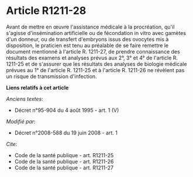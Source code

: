# Article R1211-28

Avant de mettre en œuvre l'assistance médicale à la procréation, qu'il s'agisse d'insémination artificielle ou de fécondation
in vitro avec gamètes d'un donneur, ou de transfert d'embryons issus des ovocytes mis à disposition, le praticien est tenu au
préalable de se faire remettre le document mentionné à l'article R. 1211-27, de prendre connaissance des résultats des
examens et analyses prévus aux 2°, 3° et 4° de l'article R. 1211-25 et de s'assurer que les résultats des analyses de
biologie médicale prévues au 1° de l'article R. 1211-25 et à l'article R. 1211-26 ne révèlent pas un risque de transmission
d'infection.

**Liens relatifs à cet article**

_Anciens textes_:

  - Décret n°95-904 du 4 août 1995 - art. 1 (V)

_Modifié par_:

  - Décret n°2008-588 du 19 juin 2008 - art. 1

_Cite_:

  - Code de la santé publique - art. R1211-25
  - Code de la santé publique - art. R1211-26
  - Code de la santé publique - art. R1211-27
